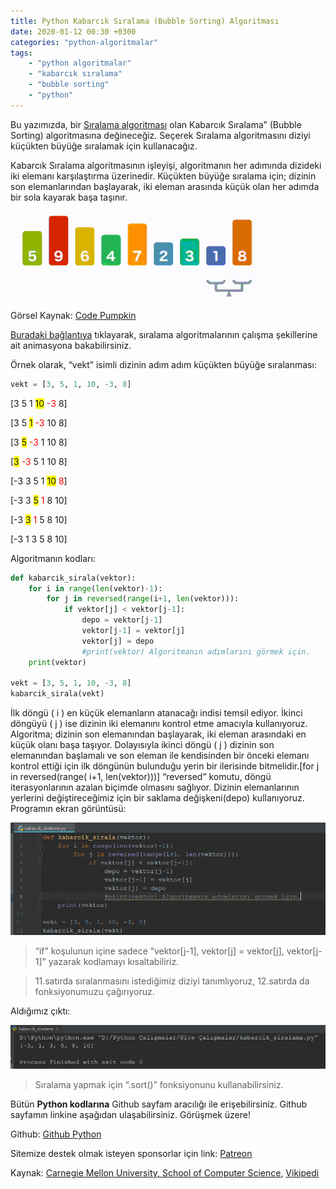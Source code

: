 ```yaml
---
title: Python Kabarcık Sıralama (Bubble Sorting) Algoritması
date: 2020-01-12 00:30 +0300
categories: "python-algoritmalar"
tags:  
    - "python algoritmalar"
    - "kabarcık sıralama"
    - "bubble sorting"
    - "python"
---
```


Bu yazımızda, bir [Sıralama algoritması](https://www.kodlamaogreniyorum.com/python-algoritmalar/) olan Kabarcık Sıralama” (Bubble Sorting) algoritmasına değineceğiz. Seçerek Sıralama algoritmasını diziyi küçükten büyüğe sıralamak için kullanacağız.

Kabarcık Sıralama algoritmasının işleyişi, algoritmanın her adımında dizideki iki elemanı karşılaştırma üzerinedir. Küçükten büyüğe sıralama için; dizinin son elemanlarından başlayarak, iki eleman arasında küçük olan her adımda bir sola kayarak başa taşınır. 

![](/assets/img/matlab/matlab54.webp) 

Görsel Kaynak: [Code Pumpkin](https://codepumpkin.com/bubble-sort/)

[Buradaki bağlantıya](https://www.toptal.com/developers/sorting-algorithms) tıklayarak, sıralama algoritmalarının çalışma şekillerine ait animasyona bakabilirsiniz.

Örnek olarak, “vekt” isimli dizinin adım adım küçükten büyüğe sıralanması:

```python
vekt = [3, 5, 1, 10, -3, 8]
```

[3 5 1 <span style="background-color: yellow;">10</span> <span style="color: red;">-3</span> 8]

[3 5 <span style="background-color: yellow;">1</span> <span style="color: red;">-3</span> 10 8]

[3 <span style="background-color: yellow;">5</span> <span style="color: red;">-3</span> 1 10 8]

[<span style="background-color: yellow;">3</span> <span style="color: red;">-3</span> 5 1 10 8]

[-3 3 5 1 <span style="background-color: yellow;">10</span> <span style="color: red;">8</span>]

[-3 3 <span style="background-color: yellow;">5</span> <span style="color: red;">1</span> 8 10]

[-3 <span style="background-color: yellow;">3</span> <span style="color: red;">1</span> 5 8 10]

[-3 1 3 5 8 10]

Algoritmanın kodları:

```python
def kabarcik_sirala(vektor):
    for i in range(len(vektor)-1):
        for j in reversed(range(i+1, len(vektor))):
            if vektor[j] < vektor[j-1]:
                depo = vektor[j-1]
                vektor[j-1] = vektor[j]
                vektor[j] = depo
                #print(vektor) Algoritmanın adımlarını görmek için.
    print(vektor)

vekt = [3, 5, 1, 10, -3, 8]
kabarcik_sirala(vekt)
```

İlk döngü ( i ) en küçük elemanların atanacağı indisi temsil ediyor. İkinci döngüyü ( j ) ise dizinin iki elemanını kontrol etme amacıyla kullanıyoruz. Algoritma; dizinin son elemanından başlayarak, iki eleman arasındaki en küçük olanı başa taşıyor. Dolayısıyla ikinci döngü ( j ) dizinin son elemanından başlamalı ve son eleman ile kendisinden bir önceki elemanı kontrol ettiği için ilk döngünün bulunduğu yerin bir ilerisinde bitmelidir.[for j in reversed(range( i+1, len(vektor)))] “reversed” komutu, döngü iterasyonlarının azalan biçimde olmasını sağlıyor. Dizinin elemanlarının yerlerini değiştireceğimiz için bir saklama değişkeni(depo) kullanıyoruz. Programın ekran görüntüsü:

![](/assets/img/python/python65.png)

> “if” koşulunun içine sadece “vektor[j-1], vektor[j] = vektor[j], vektor[j-1]” yazarak kodlamayı kısaltabiliriz.

> 11.satırda sıralanmasını istediğimiz diziyi tanımlıyoruz, 12.satırda da fonksiyonumuzu çağırıyoruz.

Aldığımız çıktı:

![](/assets/img/python/python66.png)

> Sıralama yapmak için “.sort()” fonksiyonunu kullanabilirsiniz.

Bütün **Python kodlarına** Github sayfam aracılığı ile erişebilirsiniz. Github sayfamın linkine aşağıdan ulaşabilirsiniz. Görüşmek üzere!

Github: [Github Python](https://github.com/TunahanBilgic/kodlamaogreniyorum/tree/main/python)

Sitemize destek olmak isteyen sponsorlar için link: [Patreon](https://patreon.com/tunahanbilgic)

Kaynak: [Carnegie Mellon University, School of Computer Science](http://www.cs.cmu.edu/~adamchik/15-121/lectures/Sorting%20Algorithms/sorting.html), [Vikipedi](https://tr.wikipedia.org/wiki/Kabarc%C4%B1k_s%C4%B1ralamas%C4%B1)